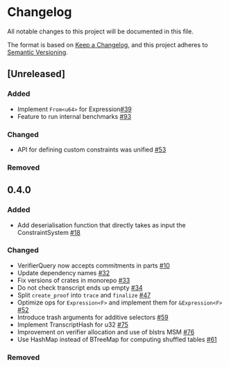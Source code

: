 # Changelog
 
All notable changes to this project will be documented in this file.

The format is based on [Keep a Changelog](https://keepachangelog.com/en/1.1.0/),
and this project adheres to [Semantic Versioning](https://semver.org/spec/v2.0.0.html).

## [Unreleased]
### Added
* Implement `From<u64>` for Expression[#39](https://github.com/midnightntwrk/midnight-zk/pull/39)
* Feature to run internal benchmarks [#93](https://github.com/midnightntwrk/midnight-zk/pull/93)
### Changed
* API for defining custom constraints was unified [#53](https://github.com/midnightntwrk/midnight-zk/pull/53)
### Removed

## 0.4.0
### Added
* Add deserialisation function that directly takes as input the ConstraintSystem [#18](https://github.com/midnightntwrk/midnight-zk/pull/18/commits/973467fecd6c31c6b57d06c89dfa0c7dd00bef2b)

### Changed
* VerifierQuery now accepts commitments in parts [#10](https://github.com/midnightntwrk/midnight-zk/pull/10)
* Update dependency names [#32](https://github.com/midnightntwrk/midnight-zk/pull/32)
* Fix versions of crates in monorepo [#33](https://github.com/midnightntwrk/midnight-zk/pull/33)
* Do not check transcript ends up empty [#34](https://github.com/midnightntwrk/midnight-zk/pull/34)
* Split `create_proof` into `trace` and `finalize` [#47](https://github.com/midnightntwrk/midnight-zk/pull/47)
* Optimize ops for `Expression<F>` and implement them for `&Expression<F>` [#52](https://github.com/midnightntwrk/midnight-zk/pull/52)
* Introduce trash arguments for additive selectors [#59](https://github.com/midnightntwrk/midnight-zk/pull/59)
* Implement TranscriptHash for u32 [#75](https://github.com/midnightntwrk/midnight-zk/pull/75)
* Improvement on verifier allocation and use of blstrs MSM [#76](https://github.com/midnightntwrk/midnight-zk/pull/76)
* Use HashMap instead of BTreeMap for computing shuffled tables [#61](https://github.com/midnightntwrk/midnight-zk/pull/61)

### Removed
